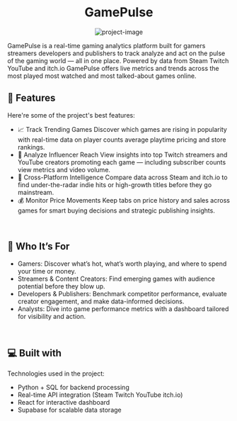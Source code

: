 <h1 align="center" id="title">GamePulse</h1>

<p align="center"><img src="https://socialify.git.ci/MihirDharaiya/gamePulse/image?name=1&amp;owner=1&amp;theme=Light" alt="project-image"></p>

<p id="description">GamePulse is a real-time gaming analytics platform built for gamers streamers developers and publishers to track analyze and act on the pulse of the gaming world — all in one place. Powered by data from Steam Twitch YouTube and itch.io GamePulse offers live metrics and trends across the most played most watched and most talked-about games online.</p>

  
  
<h2>🧐 Features</h2>

Here're some of the project's best features:

*   📈 Track Trending Games Discover which games are rising in popularity with real-time data on player counts average playtime pricing and store rankings.
*   🎥 Analyze Influencer Reach View insights into top Twitch streamers and YouTube creators promoting each game — including subscriber counts view metrics and video volume.
*   🧠 Cross-Platform Intelligence Compare data across Steam and itch.io to find under-the-radar indie hits or high-growth titles before they go mainstream.
*   💰 Monitor Price Movements Keep tabs on price history and sales across games for smart buying decisions and strategic publishing insights.
<br/>

<h2>👥 Who It’s For</h2>

* Gamers: Discover what’s hot, what’s worth playing, and where to spend your time or money.
* Streamers & Content Creators: Find emerging games with audience potential before they blow up.
* Developers & Publishers: Benchmark competitor performance, evaluate creator engagement, and make data-informed decisions.
* Analysts: Dive into game performance metrics with a dashboard tailored for visibility and action.

<br/>

<h2>💻 Built with</h2>

Technologies used in the project:

*   Python + SQL for backend processing
*   Real-time API integration (Steam Twitch YouTube itch.io)
*   React for interactive dashboard
*   Supabase for scalable data storage
